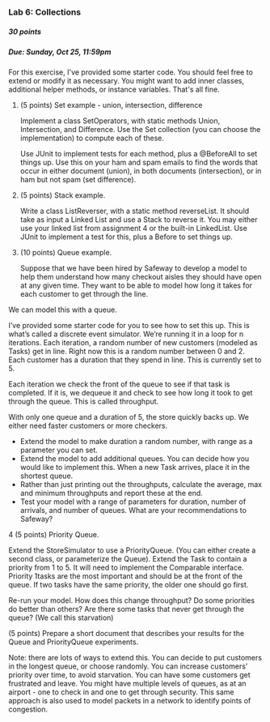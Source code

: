 ### Lab 6: Collections

##### 30 points

##### Due: Sunday, Oct 25, 11:59pm

For this exercise, I've provided some starter code. You should feel free to extend or modify it as necessary. You might want to add inner classes, additional helper methods, or instance variables. That's all fine.

1. (5 points) Set example - union, intersection, difference

    Implement a class SetOperators, with static methods Union, Intersection, and Difference. Use the Set collection (you can choose the implementation) to compute each of these.
    
   Use JUnit to implement tests for each method, plus a @BeforeAll to set things up.
   Use this on your ham and spam emails to find the words that occur in either document (union), in both documents (intersection), or in ham but not spam (set difference).

2. (5 points) Stack example.  
    
    Write a class ListReverser, with a static method reverseList. It should take as input a Linked List and use a Stack to reverse it.
    You may either use your linked list from assignment 4 or the built-in LinkedList. 
Use JUnit to implement a test for this, plus a Before to set things up. 

3. (10 points) Queue example.

    Suppose that we have been hired by Safeway to develop a model to help them understand how many checkout aisles they should have open at any given time. They want to be able to model how long it takes for each customer to get through the line.

We can model this with a queue. 

I’ve provided some starter code for you to see how to set this up. This is what’s called a discrete event simulator. We’re running it in a loop for n iterations. Each iteration, a random number of new customers (modeled as Tasks) get in line. Right now this is a random number between 0 and 2. Each customer has a duration that they spend in line. This is currently set to 5.

Each iteration we check the front of the queue to see if that task is completed. If it is, we dequeue it and check to see how long it took to get through the queue. This is called throughput. 

With only one queue and a duration of 5, the store quickly backs up. We either need faster customers or more checkers.

* Extend the model to make duration a random number, with range as a parameter you can set.
* Extend the model to add additional queues. You can decide how you would like to implement this. When a new Task arrives, place it in the shortest queue. 
* Rather than just printing out the throughputs, calculate the average, max and minimum throughputs and report these at the end. 
* Test your model with a range of parameters for duration, number of arrivals, and number of queues. What are your recommendations to Safeway?

4 (5 points) Priority Queue.

Extend the StoreSimulator to use a PriorityQueue. (You can either create a second class, or parameterize the Queue). Extend the Task to contain a priority from 1 to 5. It will need to implement the Comparable interface. Priority 1tasks are the most important and should be at the front of the queue. If two tasks have the same priority, the older one should go first.

Re-run your model. How does this change throughput? Do some priorities do better than others? Are there some tasks that never get through the queue? (We call this starvation)

(5 points) Prepare a short document that describes your results for the Queue and PriorityQueue experiments.

Note: there are lots of ways to extend this. You can decide to put customers in the longest queue, or choose randomly. You can increase customers’ priority over time, to avoid starvation. You can have some customers get frustrated and leave. You might have multiple levels of queues, as at an airport - one to check in and one to get through security. This same approach is also used to model packets in a network to identify points of congestion.

